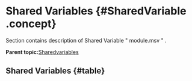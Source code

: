 # Shared Variables {#SharedVariable .concept}

Section contains description of Shared Variable " module.msv " .

**Parent topic:**[Sharedvariables](../../../projects/com.odido-rfp-demo/common/sharedvariable.md)

## Shared Variables {#table}

